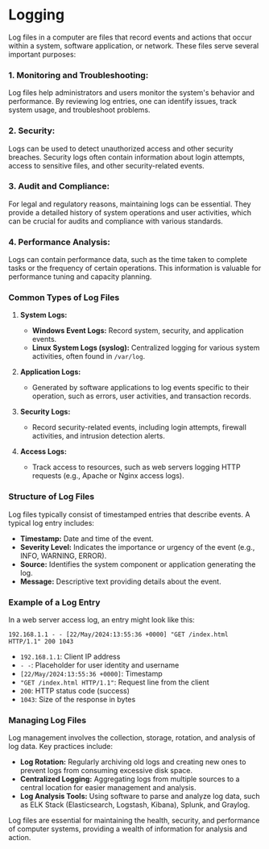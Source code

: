 # Logging
Log files in a computer are files that record events and actions that occur within a system, software application, or network. These files serve several important purposes:

### 1. **Monitoring and Troubleshooting:**
Log files help administrators and users monitor the system's behavior and performance. By reviewing log entries, one can identify issues, track system usage, and troubleshoot problems.

### 2. **Security:**
Logs can be used to detect unauthorized access and other security breaches. Security logs often contain information about login attempts, access to sensitive files, and other security-related events.

### 3. **Audit and Compliance:**
For legal and regulatory reasons, maintaining logs can be essential. They provide a detailed history of system operations and user activities, which can be crucial for audits and compliance with various standards.

### 4. **Performance Analysis:**
Logs can contain performance data, such as the time taken to complete tasks or the frequency of certain operations. This information is valuable for performance tuning and capacity planning.

### Common Types of Log Files

1. **System Logs:**
   - **Windows Event Logs:** Record system, security, and application events.
   - **Linux System Logs (syslog):** Centralized logging for various system activities, often found in `/var/log`.

2. **Application Logs:**
   - Generated by software applications to log events specific to their operation, such as errors, user activities, and transaction records.

3. **Security Logs:**
   - Record security-related events, including login attempts, firewall activities, and intrusion detection alerts.

4. **Access Logs:**
   - Track access to resources, such as web servers logging HTTP requests (e.g., Apache or Nginx access logs).

### Structure of Log Files
Log files typically consist of timestamped entries that describe events. A typical log entry includes:
- **Timestamp:** Date and time of the event.
- **Severity Level:** Indicates the importance or urgency of the event (e.g., INFO, WARNING, ERROR).
- **Source:** Identifies the system component or application generating the log.
- **Message:** Descriptive text providing details about the event.

### Example of a Log Entry

In a web server access log, an entry might look like this:

```
192.168.1.1 - - [22/May/2024:13:55:36 +0000] "GET /index.html HTTP/1.1" 200 1043
```

- `192.168.1.1`: Client IP address
- `- -`: Placeholder for user identity and username
- `[22/May/2024:13:55:36 +0000]`: Timestamp
- `"GET /index.html HTTP/1.1"`: Request line from the client
- `200`: HTTP status code (success)
- `1043`: Size of the response in bytes

### Managing Log Files

Log management involves the collection, storage, rotation, and analysis of log data. Key practices include:
- **Log Rotation:** Regularly archiving old logs and creating new ones to prevent logs from consuming excessive disk space.
- **Centralized Logging:** Aggregating logs from multiple sources to a central location for easier management and analysis.
- **Log Analysis Tools:** Using software to parse and analyze log data, such as ELK Stack (Elasticsearch, Logstash, Kibana), Splunk, and Graylog.

Log files are essential for maintaining the health, security, and performance of computer systems, providing a wealth of information for analysis and action.
